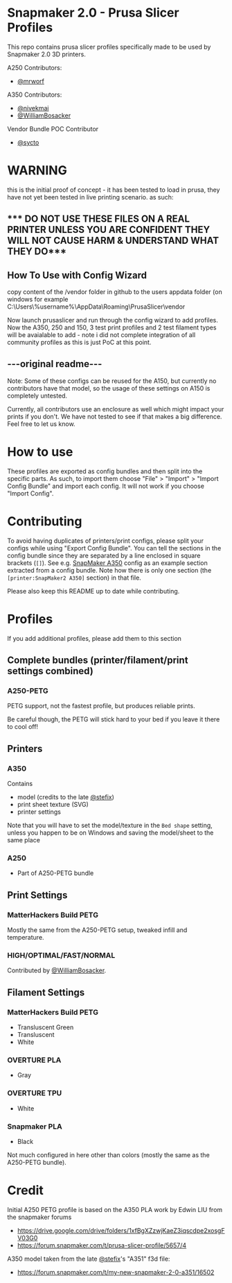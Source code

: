 # Snapmaker 2.0 - Prusa Slicer Profiles

This repo contains prusa slicer profiles specifically made to be used by Snapmaker 2.0 3D printers.

A250 Contributors:
 - [@mrworf](https://github.com/mrworf)

A350 Contributors:
 - [@nivekmai](https://github.com/nivekmai)
 - [@WilliamBosacker](https://forum.snapmaker.com/u/williambosacker)

Vendor Bundle POC Contributor
 - [@sycto](https://github.com/scyto)

# WARNING


this is the initial proof of concept - it has been tested to load in prusa, they have not yet been tested in live printing scenario.
as such:

## *** DO NOT USE THESE FILES ON A REAL PRINTER UNLESS YOU ARE CONFIDENT THEY WILL NOT CAUSE HARM & UNDERSTAND WHAT THEY DO***

## How To Use with Config Wizard
copy content of the /vendor folder in github to the users appdata folder (on windows for example C:\Users\\%username%\\AppData\Roaming\PrusaSlicer\vendor

Now launch prusaslicer and run through the config wizard to add profiles.
Now the A350, 250 and 150, 3 test print profiles and 2 test filament types will be avaialable to add - note i did not complete integration of all community profiles as this is just PoC at this point.

## ---original readme---

Note: Some of these configs can be reused for the A150, but currently no contributors have that model, so the usage of these settings on A150 is completely untested.

Currently, all contributors use an enclosure as well which might impact your prints if you don't. We have not tested to see if that makes a big difference. Feel free to let us know.

# How to use

These profiles are exported as config bundles and then split into the specific parts. As such, to import them choose "File" > "Import" > "Import Config Bundle" and import each config. It will not work if you choose "Import Config".

# Contributing

To avoid having duplicates of printers/print configs, please split your configs while using "Export Config Bundle". You can tell the sections in the config bundle since they are separated by a line enclosed in square brackets (`[]`).  See e.g. [SnapMaker A350](Snapmaker%20A350/Snapmaker%20A350.ini) config as an example section extracted from a config bundle. Note how there is only one section (the `[printer:SnapMaker2 A350]` section) in that file.

Please also keep this README up to date while contributing.

# Profiles

If you add additional profiles, please add them to this section

## Complete bundles (printer/filament/print settings combined)
### A250-PETG

PETG support, not the fastest profile, but produces reliable prints.

Be careful though, the PETG will stick hard to your bed if you leave it there to cool off!

## Printers
### A350
Contains 
 - model (credits to the late [@stefix](https://forum.snapmaker.com/u/stefix))
 - print sheet texture (SVG)
 - printer settings

Note that you will have to set the model/texture in the `Bed shape` setting, unless you happen to be on Windows and saving the model/sheet to the same place

### A250
 - Part of A250-PETG bundle

## Print Settings
### MatterHackers Build PETG
Mostly the same from the A250-PETG setup, tweaked infill and temperature.

### HIGH/OPTIMAL/FAST/NORMAL
Contributed by [@WilliamBosacker](https://forum.snapmaker.com/u/williambosacker).

## Filament Settings
### MatterHackers Build PETG
 - Transluscent Green
 - Transluscent
 - White

### OVERTURE PLA
 - Gray

### OVERTURE TPU
 - White

### Snapmaker PLA
 - Black

Not much configured in here other than colors (mostly the same as the A250-PETG bundle).

# Credit

Initial A250 PETG profile is based on the A350 PLA work by Edwin LIU from the snapmaker forums
- https://drive.google.com/drive/folders/1xfBgXZzwjKaeZ3iqscdpe2xosgFV03G0
- https://forum.snapmaker.com/t/prusa-slicer-profile/5657/4

A350 model taken from the late [@stefix](https://forum.snapmaker.com/u/stefix)'s "A351" f3d file:
- https://forum.snapmaker.com/t/my-new-snapmaker-2-0-a351/16502
